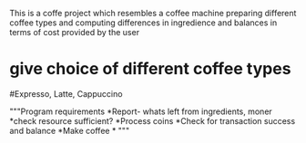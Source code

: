 This is a coffe project which resembles a coffee machine preparing different coffee types and computing differences in ingredience and balances in terms of cost provided by the user
# give choice of different coffee types
#Expresso, Latte, Cappuccino

"""Program requirements
*Report- whats left from ingredients, moner 
*check resource sufficient?
*Process coins
*Check for transaction success and balance
*Make coffee
*
"""
